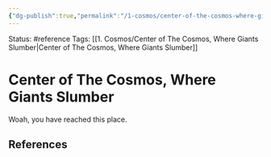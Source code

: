 ```yaml
---
{"dg-publish":true,"permalink":"/1-cosmos/center-of-the-cosmos-where-giants-slumber/","tags":["gardenEntry"]}
---
```



Status: #reference
Tags: [[1. Cosmos/Center of The Cosmos, Where Giants Slumber\|Center of The Cosmos, Where Giants Slumber]]
# Center of The Cosmos, Where Giants Slumber

Woah, you have reached this place.

## References
